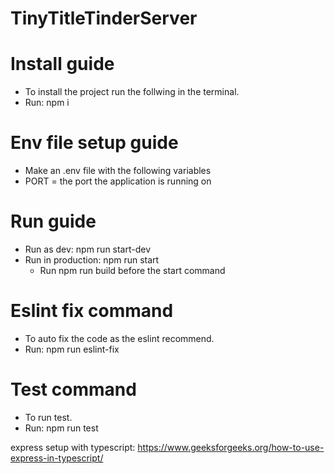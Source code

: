 # TinyTitleTinderServer

# Install guide
- To install the project run the follwing in the terminal.
- Run: npm i

# Env file setup guide
- Make an .env file with the following variables
- PORT = the port the application is running on 

# Run guide
- Run as dev: npm run start-dev
- Run in production: npm run start
    - Run npm run build before the start command

# Eslint fix command
- To auto fix the code as the eslint recommend.
- Run: npm run eslint-fix

# Test command
- To run test.
- Run: npm run test

express setup with typescript: 
https://www.geeksforgeeks.org/how-to-use-express-in-typescript/